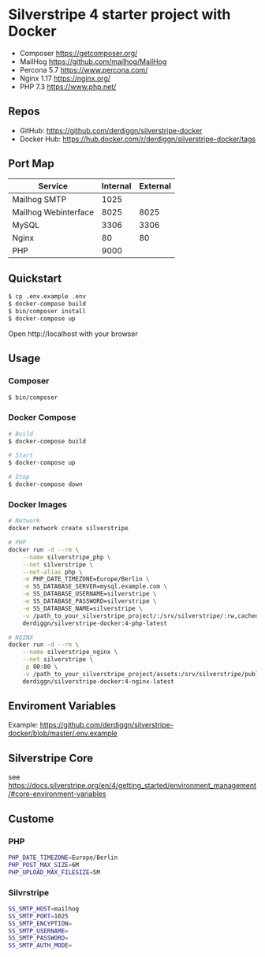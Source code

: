 # Silverstripe 4 starter project with Docker
* Composer https://getcomposer.org/
* MailHog https://github.com/mailhog/MailHog
* Percona 5.7 https://www.percona.com/
* Nginx 1.17 https://nginx.org/
* PHP 7.3 https://www.php.net/ 

## Repos
* GitHub: https://github.com/derdiggn/silverstripe-docker
* Docker Hub: https://hub.docker.com/r/derdiggn/silverstripe-docker/tags

## Port Map
|Service|Internal|External|
|---|---|---|
|Mailhog SMTP|1025|
|Mailhog Webinterface|8025|8025|
|MySQL|3306|3306|
|Nginx|80|80|
|PHP|9000||

## Quickstart
```bash
$ cp .env.example .env
$ docker-compose build
$ bin/composer install
$ docker-compose up
```

Open http://localhost with your browser

## Usage
### Composer 
```bash
$ bin/composer 
```

### Docker Compose
```bash
# Build
$ docker-compose build

# Start
$ docker-compose up

# Stop
$ docker-compose down
```

### Docker Images
```bash
# Network
docker network create silverstripe

# PHP
docker run -d --rm \
    --name silverstripe_php \
    --net silverstripe \
    --net-alias php \
    -e PHP_DATE_TIMEZONE=Europe/Berlin \
    -e SS_DATABASE_SERVER=mysql.example.com \
    -e SS_DATABASE_USERNAME=silverstripe \
    -e SS_DATABASE_PASSWORD=silverstripe \
    -e SS_DATABASE_NAME=silverstripe \
    -v /path_to_your_silverstripe_project/:/srv/silverstripe/:rw,cached \
    derdiggn/silverstripe-docker:4-php-latest

# NGINX
docker run -d --rm \
    --name silverstripe_nginx \
    --net silverstripe \
    -p 80:80 \
    -v /path_to_your_silverstripe_project/assets:/srv/silverstripe/public/assets:ro \
    derdiggn/silverstripe-docker:4-nginx-latest
```

## Enviroment Variables
Example: https://github.com/derdiggn/silverstripe-docker/blob/master/.env.example

## Silverstripe Core
see https://docs.silverstripe.org/en/4/getting_started/environment_management/#core-environment-variables

## Custome
### PHP
```BASH
PHP_DATE_TIMEZONE=Europe/Berlin
PHP_POST_MAX_SIZE=6M
PHP_UPLOAD_MAX_FILESIZE=5M
````

### Silvrstripe
```BASH
SS_SMTP_HOST=mailhog
SS_SMTP_PORT=1025
SS_SMTP_ENCYPTION=
SS_SMTP_USERNAME=
SS_SMTP_PASSWORD=
SS_SMTP_AUTH_MODE=
```
